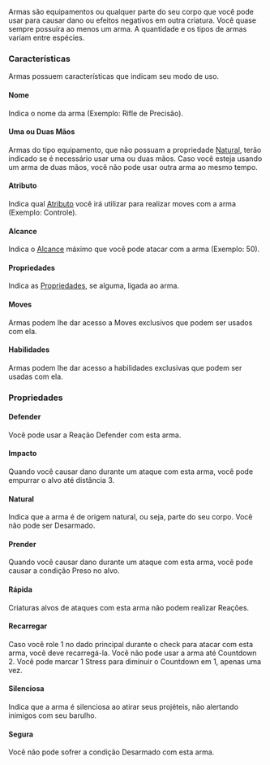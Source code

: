 Armas são equipamentos ou qualquer parte do seu corpo que você pode usar para causar dano ou efeitos negativos em outra criatura. Você quase sempre possuíra ao menos um arma. A quantidade e os tipos de armas variam entre espécies.

### Características

Armas possuem características que indicam seu modo de uso.

#### Nome
Indica o nome da arma (Exemplo: Rifle de Precisão).

#### Uma ou Duas Mãos

Armas do tipo equipamento, que não possuam a propriedade [Natural](), terão indicado se é necessário usar uma ou duas mãos. Caso você esteja usando um arma de duas mãos, você não pode usar outra arma ao mesmo tempo.

#### Atributo
Indica qual [Atributo](./attributes.md) você irá utilizar para realizar moves com a arma (Exemplo: Controle).

#### Alcance
Indica o [Alcance](../combat/index.md#alcance--distância) máximo que você pode atacar com a arma (Exemplo: 50).

#### Propriedades
Indica as [Propriedades](#propriedades-1), se alguma, ligada ao arma.

#### Moves
Armas podem lhe dar acesso a Moves exclusivos que podem ser usados com ela.

#### Habilidades
Armas podem lhe dar acesso a habilidades exclusivas que podem ser usadas com ela.

### Propriedades

#### Defender
Você pode usar a Reação Defender com esta arma.

#### Impacto
Quando você causar dano durante um ataque com esta arma, você pode empurrar o alvo até distância 3.

#### Natural
Indica que a arma é de origem natural, ou seja, parte do seu corpo. Você não pode ser Desarmado.

#### Prender
Quando você causar dano durante um ataque com esta arma, você pode causar a condição Preso no alvo.

#### Rápida
Criaturas alvos de ataques com esta arma não podem realizar Reações.

#### Recarregar
Caso você role 1 no dado principal durante o check para atacar com esta arma, você deve recarregá-la. Você não pode usar a arma até Countdown 2. Você pode marcar 1 Stress para diminuir o Countdown em 1, apenas uma vez.

#### Silenciosa
Indica que a arma é silenciosa ao atirar seus projéteis, não alertando inimigos com seu barulho.

#### Segura
Você não pode sofrer a condição Desarmado com esta arma.